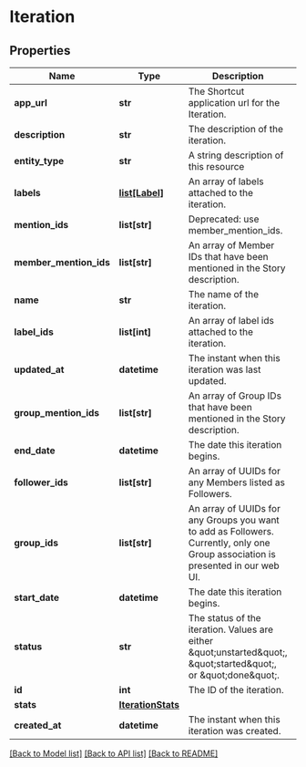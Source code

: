 # Iteration

## Properties
Name | Type | Description | Notes
------------ | ------------- | ------------- | -------------
**app_url** | **str** | The Shortcut application url for the Iteration. | 
**description** | **str** | The description of the iteration. | 
**entity_type** | **str** | A string description of this resource | 
**labels** | [**list[Label]**](Label.md) | An array of labels attached to the iteration. | 
**mention_ids** | **list[str]** | Deprecated: use member_mention_ids. | 
**member_mention_ids** | **list[str]** | An array of Member IDs that have been mentioned in the Story description. | 
**name** | **str** | The name of the iteration. | 
**label_ids** | **list[int]** | An array of label ids attached to the iteration. | 
**updated_at** | **datetime** | The instant when this iteration was last updated. | 
**group_mention_ids** | **list[str]** | An array of Group IDs that have been mentioned in the Story description. | 
**end_date** | **datetime** | The date this iteration begins. | 
**follower_ids** | **list[str]** | An array of UUIDs for any Members listed as Followers. | 
**group_ids** | **list[str]** | An array of UUIDs for any Groups you want to add as Followers. Currently, only one Group association is presented in our web UI. | 
**start_date** | **datetime** | The date this iteration begins. | 
**status** | **str** | The status of the iteration. Values are either \&quot;unstarted\&quot;, \&quot;started\&quot;, or \&quot;done\&quot;. | 
**id** | **int** | The ID of the iteration. | 
**stats** | [**IterationStats**](IterationStats.md) |  | 
**created_at** | **datetime** | The instant when this iteration was created. | 

[[Back to Model list]](../README.md#documentation-for-models) [[Back to API list]](../README.md#documentation-for-api-endpoints) [[Back to README]](../README.md)

